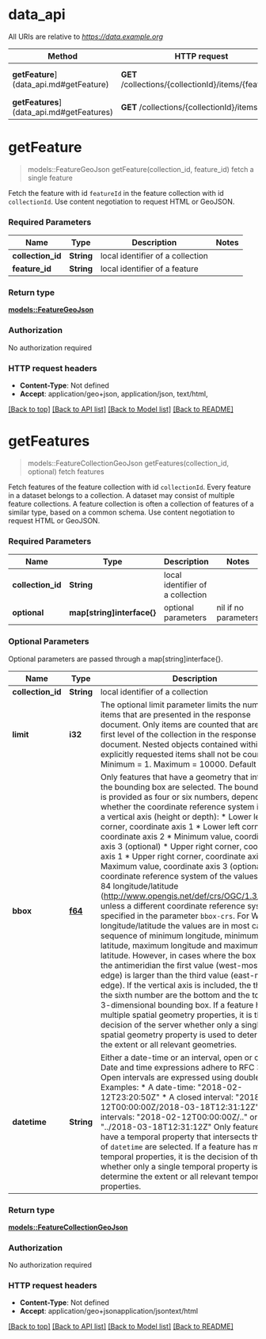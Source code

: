# data_api

All URIs are relative to *https://data.example.org*

Method | HTTP request | Description
------------- | ------------- | -------------
**getFeature**](data_api.md#getFeature) | **GET** /collections/{collectionId}/items/{featureId} | fetch a single feature
**getFeatures**](data_api.md#getFeatures) | **GET** /collections/{collectionId}/items | fetch features


# **getFeature**
> models::FeatureGeoJson getFeature(collection_id, feature_id)
fetch a single feature

Fetch the feature with id `featureId` in the feature collection with id `collectionId`.  Use content negotiation to request HTML or GeoJSON.

### Required Parameters

Name | Type | Description  | Notes
------------- | ------------- | ------------- | -------------
  **collection_id** | **String**| local identifier of a collection | 
  **feature_id** | **String**| local identifier of a feature | 

### Return type

[**models::FeatureGeoJson**](featureGeoJSON.md)

### Authorization

No authorization required

### HTTP request headers

 - **Content-Type**: Not defined
 - **Accept**: application/geo+json, application/json, text/html, 

[[Back to top]](#) [[Back to API list]](../README.md#documentation-for-api-endpoints) [[Back to Model list]](../README.md#documentation-for-models) [[Back to README]](../README.md)

# **getFeatures**
> models::FeatureCollectionGeoJson getFeatures(collection_id, optional)
fetch features

Fetch features of the feature collection with id `collectionId`.  Every feature in a dataset belongs to a collection. A dataset may consist of multiple feature collections. A feature collection is often a collection of features of a similar type, based on a common schema.  Use content negotiation to request HTML or GeoJSON.

### Required Parameters

Name | Type | Description  | Notes
------------- | ------------- | ------------- | -------------
  **collection_id** | **String**| local identifier of a collection | 
 **optional** | **map[string]interface{}** | optional parameters | nil if no parameters

### Optional Parameters
Optional parameters are passed through a map[string]interface{}.

Name | Type | Description  | Notes
------------- | ------------- | ------------- | -------------
 **collection_id** | **String**| local identifier of a collection | 
 **limit** | **i32**| The optional limit parameter limits the number of items that are presented in the response document.  Only items are counted that are on the first level of the collection in the response document. Nested objects contained within the explicitly requested items shall not be counted.  Minimum = 1. Maximum = 10000. Default = 10. | [default to 10]
 **bbox** | [**f64**](f64.md)| Only features that have a geometry that intersects the bounding box are selected. The bounding box is provided as four or six numbers, depending on whether the coordinate reference system includes a vertical axis (height or depth):  * Lower left corner, coordinate axis 1 * Lower left corner, coordinate axis 2 * Minimum value, coordinate axis 3 (optional) * Upper right corner, coordinate axis 1 * Upper right corner, coordinate axis 2 * Maximum value, coordinate axis 3 (optional)  The coordinate reference system of the values is WGS 84 longitude/latitude (http://www.opengis.net/def/crs/OGC/1.3/CRS84) unless a different coordinate reference system is specified in the parameter `bbox-crs`.  For WGS 84 longitude/latitude the values are in most cases the sequence of minimum longitude, minimum latitude, maximum longitude and maximum latitude. However, in cases where the box spans the antimeridian the first value (west-most box edge) is larger than the third value (east-most box edge).  If the vertical axis is included, the third and the sixth number are the bottom and the top of the 3-dimensional bounding box.  If a feature has multiple spatial geometry properties, it is the decision of the server whether only a single spatial geometry property is used to determine the extent or all relevant geometries. | 
 **datetime** | **String**| Either a date-time or an interval, open or closed. Date and time expressions adhere to RFC 3339. Open intervals are expressed using double-dots.  Examples:  * A date-time: \"2018-02-12T23:20:50Z\" * A closed interval: \"2018-02-12T00:00:00Z/2018-03-18T12:31:12Z\" * Open intervals: \"2018-02-12T00:00:00Z/..\" or \"../2018-03-18T12:31:12Z\"  Only features that have a temporal property that intersects the value of `datetime` are selected.  If a feature has multiple temporal properties, it is the decision of the server whether only a single temporal property is used to determine the extent or all relevant temporal properties. | 

### Return type

[**models::FeatureCollectionGeoJson**](featureCollectionGeoJSON.md)

### Authorization

No authorization required

### HTTP request headers

 - **Content-Type**: Not defined
 - **Accept**: application/geo+jsonapplication/jsontext/html

[[Back to top]](#) [[Back to API list]](../README.md#documentation-for-api-endpoints) [[Back to Model list]](../README.md#documentation-for-models) [[Back to README]](../README.md)

